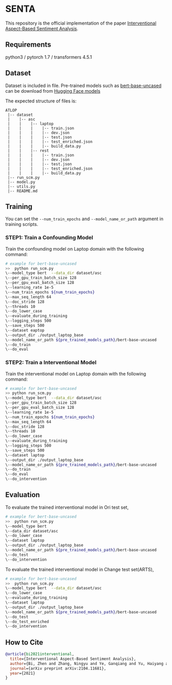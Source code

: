 # SENTA

This repository is the official implementation of the paper [Interventional Aspect-Based Sentiment Analysis](https://arxiv.org/pdf/2104.11681.pdf). 

## Requirements
python3 / pytorch 1.7 / transformers 4.5.1

## Dataset

Dataset is included in file. Pre-trained models such as [bert-base-uncased](https://huggingface.co/bert-base-uncased/tree/main) can be download from [Hugging Face models](https://huggingface.co/models)

The expected structure of files is:
```
ATLOP
 |-- dataset
 |    |-- asc
 |    |    |-- laptop 
 |    |    |    |-- train.json
 |    |    |    |-- dev.json
 |    |    |    |-- test.json
 |    |    |    |-- test_enriched.json
 |    |    |    |-- build_data.py
 |    |    |-- rest 
 |    |    |    |-- train.json
 |    |    |    |-- dev.json
 |    |    |    |-- test.json
 |    |    |    |-- test_enriched.json
 |    |    |    |-- build_data.py
 |-- run_scm.py
 |-- model.py
 |-- utils.py
 |-- README.md
```

## Training
You can set the `--num_train_epochs` and `--model_name_or_path` argument in training scripts.
### STEP1: Train a Confounding Model

Train the confounding model on Laptop domain with the following command:
 
```bash
# example for bert-base-uncased
>>  python run_scm.py 
\--model_type bert  --data_dir dataset/asc 
\--per_gpu_train_batch_size 128 
\--per_gpu_eval_batch_size 128 
\--learning_rate 1e-5 
\--num_train_epochs ${num_train_epochs}
\--max_seq_length 64
\--doc_stride 128 
\--threads 10 
\--do_lower_case 
\--evaluate_during_training 
\--logging_steps 500 
\--save_steps 500 
\--dataset eaptop 
\--output_dir ./output_laptop_base 
\--model_name_or_path ${pre_trained_models_path}/bert-base-uncased 
\--do_train 
\--do_eval

```

### STEP2: Train a Interventional Model
Train the interventional model on Laptop domain with the following command:
```bash
# example for bert-base-uncased
>> python run_scm.py 
\--model_type bert  --data_dir dataset/asc 
\--per_gpu_train_batch_size 128 
\--per_gpu_eval_batch_size 128 
\--learning_rate 1e-5 
\--num_train_epochs ${num_train_epochs}
\--max_seq_length 64
\--doc_stride 128 
\--threads 10 
\--do_lower_case 
\--evaluate_during_training 
\--logging_steps 500 
\--save_steps 500 
\--dataset laptop 
\--output_dir ./output_laptop_base 
\--model_name_or_path ${pre_trained_models_path}/bert-base-uncased 
\--do_train 
\--do_eval 
\--do_intervention  
```

## Evaluation

To evaluate the trained interventional model in Ori test set, 
```bash
# example for bert-base-uncased
>>  python run_scm.py 
\--model_type bert  
\--data_dir dataset/asc 
\--do_lower_case 
\--dataset laptop 
\--output_dir ./output_laptop_base 
\--model_name_or_path ${pre_trained_models_path}/bert-base-uncased 
\--do_test  
\--do_intervention
```

To evaluate the trained interventional model in Change test set(ARTS), 
```bash
# example for bert-base-uncased
>>  python run_scm.py 
\--model_type bert  --data_dir dataset/asc 
\--do_lower_case 
\--evaluate_during_training 
\--dataset laptop 
\--output_dir ./output_laptop_base 
\--model_name_or_path ${pre_trained_models_path}/bert-base-uncased 
\--do_test 
\--do_test_enriched  
\--do_intervention
```

## How to Cite

```bibtex                
@article{bi2021interventional,
  title={Interventional Aspect-Based Sentiment Analysis},
  author={Bi, Zhen and Zhang, Ningyu and Ye, Ganqiang and Yu, Haiyang and Chen, Xi and Chen, Huajun},
  journal={arXiv preprint arXiv:2104.11681},
  year={2021}
}
```